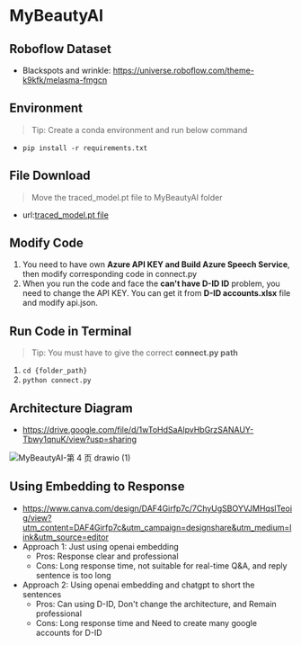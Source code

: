 # MyBeautyAI

## Roboflow Dataset

- Blackspots and wrinkle: https://universe.roboflow.com/theme-k9kfk/melasma-fmgcn

## Environment

> Tip: Create a conda environment and run below command

- `pip install -r requirements.txt`

## File Download

>  Move the traced_model.pt file to MyBeautyAI folder

- url:[traced_model.pt file](https://drive.google.com/file/d/1ho1tNiyQL7jx2DaxpsmQ-mTYnercyRQJ/view?usp=sharing)

## Modify Code

1. You need to have own **Azure API KEY and Build Azure Speech Service**, then modify corresponding code in connect.py
2. When you run the code and face the **can't have D-ID ID** problem, you need to change the API KEY. You can get it from **D-ID accounts.xlsx** file and modify api.json.

## Run Code in Terminal

> Tip: You must have to give the correct **connect.py path**

1. `cd {folder_path} `
2. `python connect.py`

## Architecture Diagram

- https://drive.google.com/file/d/1wToHdSaAlpvHbGrzSANAUY-Tbwy1qnuK/view?usp=sharing

![MyBeautyAI-第 4 页 drawio (1)](https://github.com/School-Project-YZU/MyBeautyAI/assets/78516704/f5738c8f-af86-4e56-937b-ce6243b78b8a)

## Using Embedding to Response
- https://www.canva.com/design/DAF4Girfp7c/7ChyUgSBOYVJMHqslTeoig/view?utm_content=DAF4Girfp7c&utm_campaign=designshare&utm_medium=link&utm_source=editor
- Approach 1: Just using openai embedding
  - Pros: Response clear and professional
  - Cons: Long response time, not suitable for real-time Q&A, and reply sentence is too long
- Approach 2: Using openai embedding and chatgpt to short the sentences
  - Pros: Can using D-ID, Don't change the architecture, and Remain professional
  - Cons: Long response time and Need to create many google accounts for D-ID

